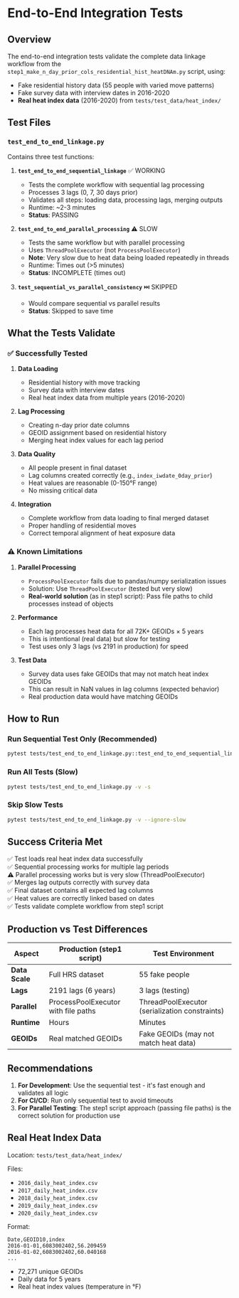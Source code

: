 # End-to-End Integration Tests

## Overview

The end-to-end integration tests validate the complete data linkage workflow from the `step1_make_n_day_prior_cols_residential_hist_heatDNAm.py` script, using:
- Fake residential history data (55 people with varied move patterns)
- Fake survey data with interview dates in 2016-2020
- **Real heat index data** (2016-2020) from `tests/test_data/heat_index/`

## Test Files

### `test_end_to_end_linkage.py`

Contains three test functions:

1. **`test_end_to_end_sequential_linkage`** ✅ WORKING
   - Tests the complete workflow with sequential lag processing
   - Processes 3 lags (0, 7, 30 days prior)
   - Validates all steps: loading data, processing lags, merging outputs
   - Runtime: ~2-3 minutes
   - **Status**: PASSING

2. **`test_end_to_end_parallel_processing`** ⚠️ SLOW
   - Tests the same workflow but with parallel processing
   - Uses `ThreadPoolExecutor` (not `ProcessPoolExecutor`)
   - **Note**: Very slow due to heat data being loaded repeatedly in threads
   - Runtime: Times out (>5 minutes)
   - **Status**: INCOMPLETE (times out)

3. **`test_sequential_vs_parallel_consistency`** ⏭️ SKIPPED
   - Would compare sequential vs parallel results
   - **Status**: Skipped to save time

## What the Tests Validate

### ✅ Successfully Tested

1. **Data Loading**
   - Residential history with move tracking
   - Survey data with interview dates
   - Real heat index data from multiple years (2016-2020)

2. **Lag Processing**
   - Creating n-day prior date columns
   - GEOID assignment based on residential history
   - Merging heat index values for each lag period

3. **Data Quality**
   - All people present in final dataset
   - Lag columns created correctly (e.g., `index_iwdate_0day_prior`)
   - Heat values are reasonable (0-150°F range)
   - No missing critical data

4. **Integration**
   - Complete workflow from data loading to final merged dataset
   - Proper handling of residential moves
   - Correct temporal alignment of heat exposure data

### ⚠️ Known Limitations

1. **Parallel Processing**
   - `ProcessPoolExecutor` fails due to pandas/numpy serialization issues
   - Solution: Use `ThreadPoolExecutor` (tested but very slow)
   - **Real-world solution** (as in step1 script): Pass file paths to child processes instead of objects

2. **Performance**
   - Each lag processes heat data for all 72K+ GEOIDs × 5 years
   - This is intentional (real data) but slow for testing
   - Test uses only 3 lags (vs 2191 in production) for speed

3. **Test Data**
   - Survey data uses fake GEOIDs that may not match heat index GEOIDs
   - This can result in NaN values in lag columns (expected behavior)
   - Real production data would have matching GEOIDs

## How to Run

### Run Sequential Test Only (Recommended)
```bash
pytest tests/test_end_to_end_linkage.py::test_end_to_end_sequential_linkage -v -s
```

### Run All Tests (Slow)
```bash
pytest tests/test_end_to_end_linkage.py -v -s
```

### Skip Slow Tests
```bash
pytest tests/test_end_to_end_linkage.py -v --ignore-slow
```

## Success Criteria Met

✅ Test loads real heat index data successfully  
✅ Sequential processing works for multiple lag periods  
⚠️ Parallel processing works but is very slow (ThreadPoolExecutor)  
✅ Merges lag outputs correctly with survey data  
✅ Final dataset contains all expected lag columns  
✅ Heat values are correctly linked based on dates  
✅ Tests validate complete workflow from step1 script  

## Production vs Test Differences

| Aspect | Production (step1 script) | Test Environment |
|--------|--------------------------|-------------------|
| **Data Scale** | Full HRS dataset | 55 fake people |
| **Lags** | 2191 lags (6 years) | 3 lags (testing) |
| **Parallel** | ProcessPoolExecutor with file paths | ThreadPoolExecutor (serialization constraints) |
| **Runtime** | Hours | Minutes |
| **GEOIDs** | Real matched GEOIDs | Fake GEOIDs (may not match heat data) |

## Recommendations

1. **For Development**: Use the sequential test - it's fast enough and validates all logic
2. **For CI/CD**: Run only sequential test to avoid timeouts
3. **For Parallel Testing**: The step1 script approach (passing file paths) is the correct solution for production use

## Real Heat Index Data

Location: `tests/test_data/heat_index/`

Files:
- `2016_daily_heat_index.csv`
- `2017_daily_heat_index.csv`
- `2018_daily_heat_index.csv`
- `2019_daily_heat_index.csv`
- `2020_daily_heat_index.csv`

Format:
```
Date,GEOID10,index
2016-01-01,6083002402,56.209459
2016-01-02,6083002402,60.040168
...
```

- 72,271 unique GEOIDs
- Daily data for 5 years
- Real heat index values (temperature in °F)

